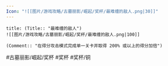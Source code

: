```yaml
---
Icon: "![[图片/游戏攻略/古墓丽影/崛起/奖杯/最难缠的敌人.png|30]]"
---
```

```ad-common-bronze-trophy
title: (Title:: "最难缠的敌人")
![[图片/游戏攻略/古墓丽影/崛起/奖杯/最难缠的敌人.png|100]]

(Comment:: "在得分攻击模式完成单一关卡并取得 200% 或以上的得分加倍")
```

#古墓丽影/崛起/奖杯 #奖杯 #奖杯/铜
